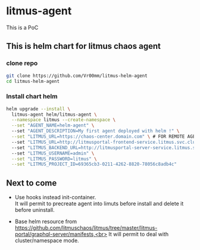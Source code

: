 # litmus-agent

This is a PoC

## This is helm chart for litmus chaos agent

### clone repo
```bash
git clone https://github.com/Vr00mm/litmus-helm-agent
cd litmus-helm-agent
```

### Install chart helm
```bash
helm upgrade --install \
  litmus-agent helm/litmus-agent \
  --namespace litmus --create-namespace \
  --set "AGENT_NAME=helm-agent" \ 
  --set "AGENT_DESCRIPTION=My first agent deployed with helm !" \
  --set "LITMUS_URL=https://chaos-center.domain.com" \ # FOR REMOTE AGENT (INGRESS)
  --set "LITMUS_URL=http://litmusportal-frontend-service.litmus.svc.cluster.local:9091" \ # FOR SELF AGENT (SVC)
  --set "LITMUS_BACKEND_URL=http://litmusportal-server-service.litmus.svc.cluster.local:9002" \ # FOR SELF AGENT (SVC)
  --set "LITMUS_USERNAME=admin" \
  --set "LITMUS_PASSWORD=litmus" \
  --set "LITMUS_PROJECT_ID=69365cb3-0211-4262-8820-78056c8adb4c"
```

## Next to come

 - Use hooks instead init-container.<br>
   It will permit to precreate agent into limuts before install and delete it before uninstall.

 - Base helm resource from https://github.com/litmuschaos/litmus/tree/master/litmus-portal/graphql-server/manifests,<br>
   It will permit to deal with cluster/namespace mode.
